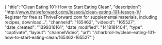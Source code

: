 {
    "title": "Clean Eating 101: How to Start Eating Clean",
    "description": "http:\/\/www.thriveforward.com\/lesson\/clean-eating-101-lesson-1\/ Register for free at ThriveForward.com for supplemental materials, including recipes, download...",
    "channelid": "165462",
    "videoid": "165527",
    "date_created": "1399316161",
    "date_modified": "1418181404",
    "type": "captivate",
    "layout": "channelVideo",
    "url": "\/charbroil-tv\/clean-eating-101-how-to-start-eating-clean\/165462-165527"
}
